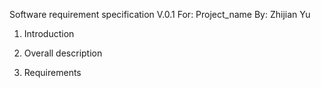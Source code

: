 Software requirement specification
										V.0.1
For: Project_name
By: Zhijian Yu

1.	Introduction

2.	Overall description 

3.	Requirements
